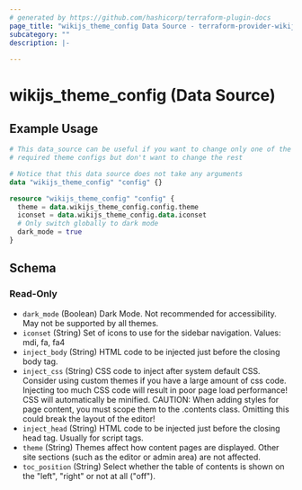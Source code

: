 ```yaml
---
# generated by https://github.com/hashicorp/terraform-plugin-docs
page_title: "wikijs_theme_config Data Source - terraform-provider-wikijs"
subcategory: ""
description: |-
  
---
```


# wikijs_theme_config (Data Source)



## Example Usage

```terraform
# This data_source can be useful if you want to change only one of the
# required theme configs but don't want to change the rest

# Notice that this data source does not take any arguments
data "wikijs_theme_config" "config" {}

resource "wikijs_theme_config" "config" {
  theme = data.wikijs_theme_config.config.theme
  iconset = data.wikijs_theme_config.data.iconset
  # Only switch globally to dark mode
  dark_mode = true
}
```

<!-- schema generated by tfplugindocs -->
## Schema

### Read-Only

- `dark_mode` (Boolean) Dark Mode. Not recommended for accessibility. May not be supported by all themes.
- `iconset` (String) Set of icons to use for the sidebar navigation. Values: mdi, fa, fa4
- `inject_body` (String) HTML code to be injected just before the closing body tag.
- `inject_css` (String) CSS code to inject after system default CSS. Consider using custom themes if you have a large amount of css code.
Injecting too much CSS code will result in poor page load performance! CSS will automatically be minified.
CAUTION: When adding styles for page content, you must scope them to the .contents class. Omitting this could break the layout of the editor!
- `inject_head` (String) HTML code to be injected just before the closing head tag. Usually for script tags.
- `theme` (String) Themes affect how content pages are displayed. Other site sections (such as the editor or admin area) are not affected.
- `toc_position` (String) Select whether the table of contents is shown on the "left", "right" or not at all ("off").


